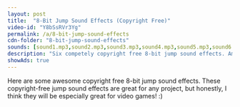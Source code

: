 ```yaml
---
layout: post
title:  "8-Bit Jump Sound Effects (Copyright Free)"
video-id: "Y8bSsRVr3Yg"
permalink: /a/8-bit-jump-sound-effects
cdn-folder: "8-bit-jump-sound-effects"
sounds: [sound1.mp3,sound2.mp3,sound3.mp3,sound4.mp3,sound5.mp3,sound6.mp3,sound7.mp3]
description: "Six competely copyright free 8-bit jump sound effects. Amazing for video games, film projects, and more!"
showAds: true
---
```


Here are some awesome copyright free 8-bit jump sound effects. These copyright-free jump sound effects are great for any project, but honestly, I think they will be especially great for video games! :) 